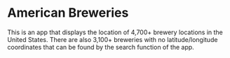 # American Breweries

This is an app that displays the location of 4,700+ brewery locations in the United States.
There are also 3,100+ breweries with no latitude/longitude coordinates that can be found by the
search function of the app.